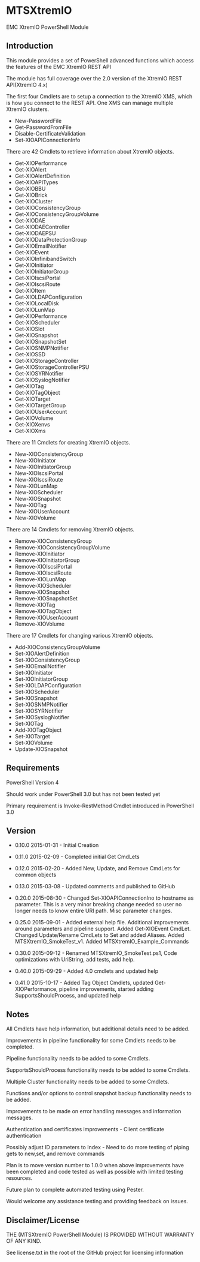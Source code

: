 MTSXtremIO
=============
EMC XtremIO PowerShell Module


Introduction
-------
This module provides a set of PowerShell advanced functions which access the features of the EMC XtremIO REST API

The module has full coverage over the 2.0 version of the XtremIO REST API(XtremIO 4.x)

The first four Cmdlets are to setup a connection to the XtremIO XMS, which is how you connect to the REST API. One XMS can manage multiple XtremIO clusters. 

- New-PasswordFile
- Get-PasswordFromFile
- Disable-CertificateValidation
- Set-XIOAPIConnectionInfo


There are 42 Cmdlets to retrieve information about XtremIO objects.
 
- Get-XIOPerformance
- Get-XIOAlert
- Get-XIOAlertDefinition
- Get-XIOAPITypes
- Get-XIOBBU
- Get-XIOBrick
- Get-XIOCluster
- Get-XIOConsistencyGroup
- Get-XIOConsistencyGroupVolume
- Get-XIODAE
- Get-XIODAEController
- Get-XIODAEPSU
- Get-XIODataProtectionGroup
- Get-XIOEmailNotifier
- Get-XIOEvent
- Get-XIOInfinibandSwitch
- Get-XIOInitiator
- Get-XIOInitiatorGroup
- Get-XIOIscsiPortal
- Get-XIOIscsiRoute
- Get-XIOItem
- Get-XIOLDAPConfiguration
- Get-XIOLocalDisk
- Get-XIOLunMap
- Get-XIOPerformance
- Get-XIOScheduler
- Get-XIOSlot
- Get-XIOSnapshot
- Get-XIOSnapshotSet
- Get-XIOSNMPNotifier
- Get-XIOSSD
- Get-XIOStorageController
- Get-XIOStorageControllerPSU
- Get-XIOSYRNotifier
- Get-XIOSyslogNotifier
- Get-XIOTag
- Get-XIOTagObject
- Get-XIOTarget
- Get-XIOTargetGroup
- Get-XIOUserAccount
- Get-XIOVolume
- Get-XIOXenvs
- Get-XIOXms
 
There are 11 Cmdlets for creating XtremIO objects.

- New-XIOConsistencyGroup
- New-XIOInitiator
- New-XIOInitiatorGroup
- New-XIOIscsiPortal
- New-XIOIscsiRoute
- New-XIOLunMap
- New-XIOScheduler
- New-XIOSnapshot
- New-XIOTag
- New-XIOUserAccount
- New-XIOVolume

There are 14 Cmdlets for removing XtremIO objects.

- Remove-XIOConsistencyGroup
- Remove-XIOConsistencyGroupVolume
- Remove-XIOInitiator
- Remove-XIOInitiatorGroup
- Remove-XIOIscsiPortal
- Remove-XIOIscsiRoute
- Remove-XIOLunMap
- Remove-XIOScheduler
- Remove-XIOSnapshot
- Remove-XIOSnapshotSet
- Remove-XIOTag
- Remove-XIOTagObject
- Remove-XIOUserAccount
- Remove-XIOVolume

There are 17 Cmdlets for changing various XtremIO objects. 

- Add-XIOConsistencyGroupVolume
- Set-XIOAlertDefinition
- Set-XIOConsistencyGroup
- Set-XIOEmailNotifier
- Set-XIOInitiator
- Set-XIOInitiatorGroup
- Set-XIOLDAPConfiguration
- Set-XIOScheduler
- Set-XIOSnapshot
- Set-XIOSNMPNotifier
- Set-XIOSYRNotifier
- Set-XIOSyslogNotifier
- Set-XIOTag
- Add-XIOTagObject
- Set-XIOTarget
- Set-XIOVolume
- Update-XIOSnapshot


Requirements
-------
PowerShell Version 4

Should work under PowerShell 3.0 but has not been tested yet

Primary requirement is Invoke-RestMethod Cmdlet introduced in PowerShell 3.0


Version
-------
- 0.10.0 2015-01-31 - Initial Creation

- 0.11.0 2015-02-09 - Completed initial Get CmdLets

- 0.12.0 2015-02-20 - Added New, Update, and Remove CmdLets for common objects

- 0.13.0 2015-03-08 - Updated comments and published to GitHub

- 0.20.0 2015-08-30 - Changed Set-XIOAPIConnectionIno to hostname as parameter. This is a very minor breaking change needed so user no longer needs to know entire URI path. Misc parameter changes.

- 0.25.0 2015-09-01 - Added external help file. Additional improvements around parameters and pipeline support. Added Get-XIOEvent CmdLet. Changed Update/Rename CmdLets to Set and added Aliases. Added MTSXtremIO_SmokeTest_v1. Added MTSXtremIO_Example_Commands

- 0.30.0 2015-09-12 - Renamed MTSXtremIO_SmokeTest.ps1, Code optimizations with UriString, add tests, add help.

- 0.40.0 2015-09-29 - Added 4.0 cmdlets and updated help

- 0.41.0 2015-10-17 - Added Tag Object Cmdlets, updated Get-XIOPerformance, pipeline improvements, started adding SupportsShouldProcess, and updated help 


Notes
------

All Cmdlets have help information, but additional details need to be added.

Improvements in pipeline functionality for some Cmdlets needs to be completed. 

Pipeline functionality needs to be added to some Cmdlets.

SupportsShouldProcess functionality needs to be added to some Cmdlets.

Multiple Cluster functionality needs to be added to some Cmdlets.

Functions and/or options to control snapshot backup functionality needs to be added.

Improvements to be made on error handling messages and information messages.

Authentication and certificates improvements - Client certificate authentication

Possibly adjust ID parameters to Index - Need to do more testing of piping gets to new,set, and remove commands

Plan is to move version number to 1.0.0 when above improvements have been completed and code tested as well as possible with limited testing resources.

Future plan to complete automated testing using Pester.

Would welcome any assistance testing and providing feedback on issues.


Disclaimer/License
-----------
THE (MTSXtremIO PowerShell Module) IS PROVIDED WITHOUT WARRANTY OF ANY KIND.

See license.txt in the root of the GitHub project for licensing information